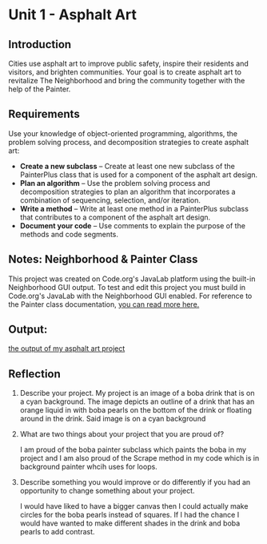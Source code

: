 # Unit 1 - Asphalt Art

## Introduction

Cities use asphalt art to improve public safety, inspire their residents and visitors, and brighten communities. Your goal is to create asphalt art to revitalize The Neighborhood and bring the community together with the help of the Painter.

## Requirements

Use your knowledge of object-oriented programming, algorithms, the problem solving process, and decomposition strategies to create asphalt art:
- **Create a new subclass** – Create at least one new subclass of the PainterPlus class that is used for a component of the asphalt art design.
- **Plan an algorithm** – Use the problem solving process and decomposition strategies to plan an algorithm that incorporates a combination of sequencing, selection, and/or iteration.
- **Write a method** – Write at least one method in a PainterPlus subclass that contributes to a component of the asphalt art design.
- **Document your code** – Use comments to explain the purpose of the methods and code segments.

## Notes: Neighborhood & Painter Class

This project was created on Code.org's JavaLab platform using the built-in Neighborhood GUI output. To test and edit this project you must build in Code.org's JavaLab with the Neighborhood GUI enabled. For reference to the Painter class documentation, [you can read more here.](https://studio.code.org/docs/ide/javalab/classes/Painter)

## Output:

[the output of my asphalt art project](mural.png)

## Reflection

1. Describe your project.
My project is an image of a boba drink that is on a cyan background. The image depicts an outline of a drink that has an orange liquid in with boba pearls on the bottom of the drink or floating around in the drink. Said image is on a cyan background
   

2. What are two things about your project that you are proud of?

   I am proud of the boba painter subclass which paints the boba in my project and I am also proud of the Scrape method in my code which is in background painter whcih uses for loops.

3. Describe something you would improve or do differently if you had an opportunity to change something about your project.

   I would have liked to have a bigger canvas then I could actually make circles for the boba pearls instead of squares. If I had the chance I would have wanted to make different shades in the drink and boba pearls to add contrast. 
